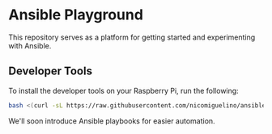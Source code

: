 # Ansible Playground

This repository serves as a platform for getting started and
experimenting with Ansible.


## Developer Tools

To install the developer tools on your Raspberry Pi, run the
following:

```bash
bash <(curl -sL https://raw.githubusercontent.com/nicomiguelino/ansible-playground/main/install-devtools.sh)
```

We'll soon introduce Ansible playbooks for easier automation.
